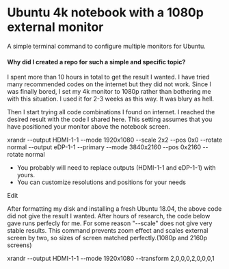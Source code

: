 # Ubuntu 4k notebook with a 1080p external monitor
A simple terminal command to configure multiple monitors for Ubuntu.


#### Why did I created a repo for such a simple and specific topic?

I spent more than 10 hours in total to get the result I wanted. I have tried many recommended codes on the internet but they did not work. Since I was finally bored, I set my 4k monitor to 1080p rather than bothering me with this situation. I used it for 2-3 weeks as this way. It was blury as hell.

Then I start trying all code combinations I found on internet. I reached the desired result with the code I shared here. This setting assumes that you have positioned your monitor above the notebook screen.


xrandr --output HDMI-1-1 --mode 1920x1080 --scale 2x2 --pos 0x0 --rotate normal --output eDP-1-1 --primary --mode 3840x2160 --pos 0x2160 --rotate normal

- You probably will need to replace outputs (HDMI-1-1 and eDP-1-1) with yours.
- You can customize resolutions and positions for your needs

Edit

After formatting my disk and installing a fresh Ubuntu 18.04, the above code did not give the result I wanted. After hours of research, the code below gave runs perfecly for me. For some reason "--scale" does not give very stable results. This command prevents zoom effect and scales external screen by two, so sizes of screen matched perfectly.(1080p and 2160p screens)

xrandr --output HDMI-1-1 --mode 1920x1080 --transform 2,0,0,0,2,0,0,0,1
